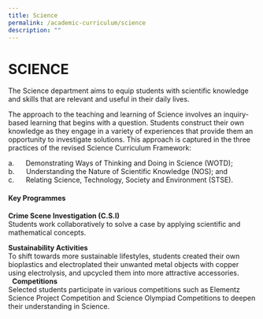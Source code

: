 ```yaml
---
title: Science
permalink: /academic-curriculum/science
description: ""
---
```

SCIENCE
=======

  The Science department aims to equip students with scientific knowledge and skills that are relevant and useful in their daily lives.  
  

The approach to the teaching and learning of Science involves an inquiry-based learning that begins with a question. Students construct their own knowledge as they engage in a variety of experiences that provide them an opportunity to investigate solutions. This approach is captured in the three practices of the revised Science Curriculum Framework:

a.      Demonstrating Ways of Thinking and Doing in Science (WOTD);  
b.      Understanding the Nature of Scientific Knowledge (NOS); and  
c.      Relating Science, Technology, Society and Environment (STSE). 

#### Key Programmes  
  

**Crime Scene Investigation (C.S.I)**  
Students work collaboratively to solve a case by applying scientific and mathematical concepts.  

**Sustainability Activities**  
To shift towards more sustainable lifestyles, students created their own bioplastics and electroplated their unwanted metal objects with copper using electrolysis, and upcycled them into more attractive accessories.  
 
**Competitions**  
Selected students participate in various competitions such as Elementz Science Project Competition and Science Olympiad Competitions to deepen their understanding in Science.